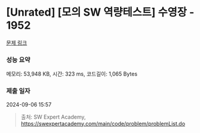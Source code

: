 # [Unrated] [모의 SW 역량테스트] 수영장 - 1952 

[문제 링크](https://swexpertacademy.com/main/code/problem/problemDetail.do?contestProbId=AV5PpFQaAQMDFAUq) 

### 성능 요약

메모리: 53,948 KB, 시간: 323 ms, 코드길이: 1,065 Bytes

### 제출 일자

2024-09-06 15:57



> 출처: SW Expert Academy, https://swexpertacademy.com/main/code/problem/problemList.do